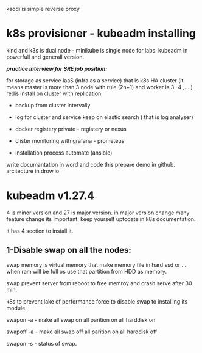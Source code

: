 
kaddi is simple reverse proxy

# k8s provisioner - kubeadm installing


kind and k3s is dual node - minikube is single node for labs. kubeadm in powerfull and generall version.



***practice interview for SRE job position:***

for storage as service IaaS (infra as a service) that is k8s HA cluster (it means master is more than 3 node with rule (2n+1) and worker is 3 -4 ,....) . redis install on cluster with replication.

- backup from cluster intervally

- log for cluster and service keep on elastic search ( that is log analyser)

- docker registery private - registery or nexus

- clister monitoring with grafana - prometeus

- installation process automate (ansible)

write documantation in word and code this prepare demo in github. arcitecture in drow.io 


# kubeadm v1.27.4

4 is minor version and 27 is major version. in major version change many feature change its important. keep yourself uptodate in k8s documentation.

it has 4 section to install it.

## 1-Disable swap on all the nodes:

swap memory is virtual memory that make memory file in hard ssd or ... when ram will be full os use that partition from HDD as memory.

swap prevent server from reboot to free memroy and crash serve after 30 min.

k8s to prevent lake of performance force to disable swap to installing its module.

swapon -a    - make all swap on all parition on all harddisk on

swapoff -a    - make all swap off all parition on all harddisk off

swapon -s    - status of swap.














